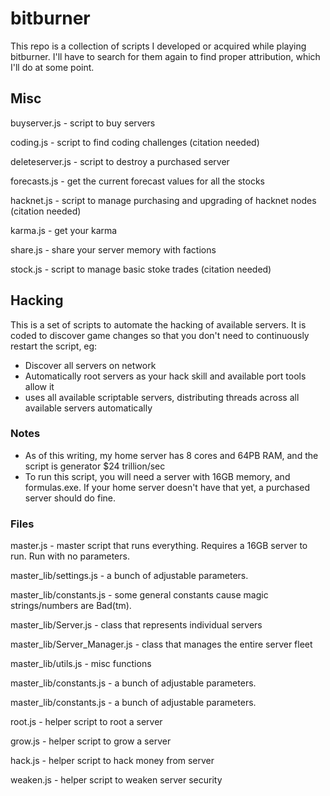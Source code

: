 # bitburner

This repo is a collection of scripts I developed or acquired while playing bitburner.  I'll have to search for them again to find proper attribution, which I'll do at some point. 

## Misc
buyserver.js - script to buy servers

coding.js - script to find coding challenges (citation needed)

deleteserver.js - script to destroy a purchased server

forecasts.js - get the current forecast values for all the stocks

hacknet.js - script to manage purchasing and upgrading of hacknet nodes (citation needed)

karma.js - get your karma

share.js - share your server memory with factions

stock.js - script to manage basic stoke trades (citation needed)

## Hacking
This is a set of scripts to automate the hacking of available servers.  It is coded to discover game changes so that you don't need to continuously restart the script, eg:
- Discover all servers on network
- Automatically root servers as your hack skill and available port tools allow it
- uses all available scriptable servers, distributing threads across all available servers automatically

### Notes
- As of this writing, my home server has 8 cores and 64PB RAM, and the script is generator $24 trillion/sec
- To run this script, you will need a server with 16GB memory, and formulas.exe.  If your home server doesn't have that yet, a purchased server should do fine.

### Files
master.js - master script that runs everything.  Requires a 16GB server to run.  Run with no parameters.

master_lib/settings.js - a bunch of adjustable parameters.

master_lib/constants.js - some general constants cause magic strings/numbers are Bad(tm).

master_lib/Server.js - class that represents individual servers

master_lib/Server_Manager.js - class that manages the entire server fleet

master_lib/utils.js - misc functions


master_lib/constants.js - a bunch of adjustable parameters.

master_lib/constants.js - a bunch of adjustable parameters.

root.js - helper script to root a server

grow.js - helper script to grow a server

hack.js - helper script to hack money from server

weaken.js - helper script to weaken server security



